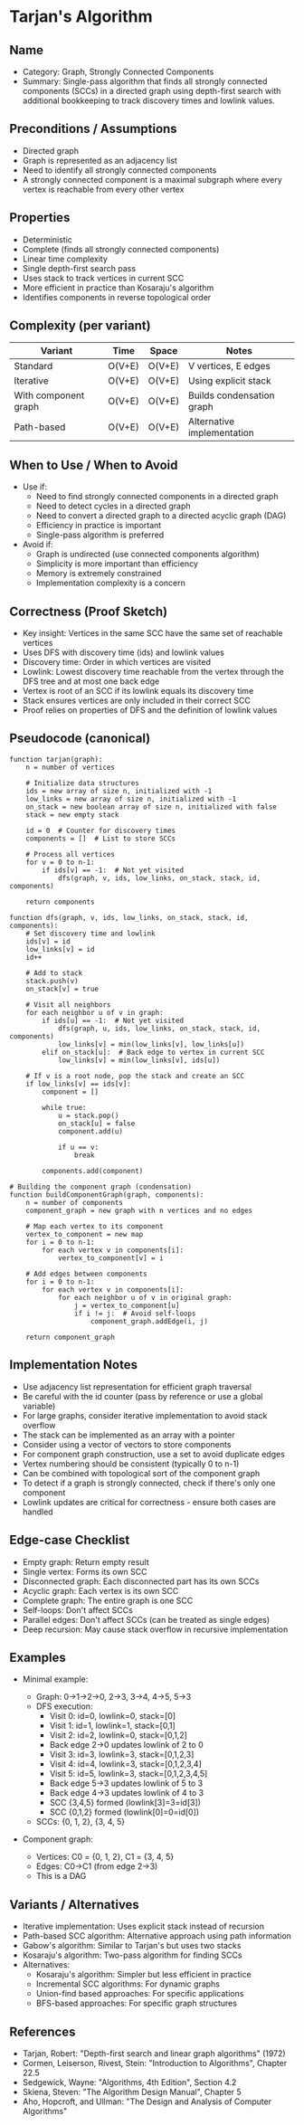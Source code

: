# Tarjan's Algorithm

## Name
- Category: Graph, Strongly Connected Components
- Summary: Single-pass algorithm that finds all strongly connected components (SCCs) in a directed graph using depth-first search with additional bookkeeping to track discovery times and lowlink values.

## Preconditions / Assumptions
- Directed graph
- Graph is represented as an adjacency list
- Need to identify all strongly connected components
- A strongly connected component is a maximal subgraph where every vertex is reachable from every other vertex

## Properties
- Deterministic
- Complete (finds all strongly connected components)
- Linear time complexity
- Single depth-first search pass
- Uses stack to track vertices in current SCC
- More efficient in practice than Kosaraju's algorithm
- Identifies components in reverse topological order

## Complexity (per variant)
| Variant | Time | Space | Notes |
|---|---|---|---|
| Standard | O(V+E) | O(V+E) | V vertices, E edges |
| Iterative | O(V+E) | O(V+E) | Using explicit stack |
| With component graph | O(V+E) | O(V+E) | Builds condensation graph |
| Path-based | O(V+E) | O(V+E) | Alternative implementation |

## When to Use / When to Avoid
- Use if:
  - Need to find strongly connected components in a directed graph
  - Need to detect cycles in a directed graph
  - Need to convert a directed graph to a directed acyclic graph (DAG)
  - Efficiency in practice is important
  - Single-pass algorithm is preferred
- Avoid if:
  - Graph is undirected (use connected components algorithm)
  - Simplicity is more important than efficiency
  - Memory is extremely constrained
  - Implementation complexity is a concern

## Correctness (Proof Sketch)
- Key insight: Vertices in the same SCC have the same set of reachable vertices
- Uses DFS with discovery time (ids) and lowlink values
- Discovery time: Order in which vertices are visited
- Lowlink: Lowest discovery time reachable from the vertex through the DFS tree and at most one back edge
- Vertex is root of an SCC if its lowlink equals its discovery time
- Stack ensures vertices are only included in their correct SCC
- Proof relies on properties of DFS and the definition of lowlink values

## Pseudocode (canonical)
```pseudo
function tarjan(graph):
    n = number of vertices
    
    # Initialize data structures
    ids = new array of size n, initialized with -1
    low_links = new array of size n, initialized with -1
    on_stack = new boolean array of size n, initialized with false
    stack = new empty stack
    
    id = 0  # Counter for discovery times
    components = []  # List to store SCCs
    
    # Process all vertices
    for v = 0 to n-1:
        if ids[v] == -1:  # Not yet visited
            dfs(graph, v, ids, low_links, on_stack, stack, id, components)
    
    return components

function dfs(graph, v, ids, low_links, on_stack, stack, id, components):
    # Set discovery time and lowlink
    ids[v] = id
    low_links[v] = id
    id++
    
    # Add to stack
    stack.push(v)
    on_stack[v] = true
    
    # Visit all neighbors
    for each neighbor u of v in graph:
        if ids[u] == -1:  # Not yet visited
            dfs(graph, u, ids, low_links, on_stack, stack, id, components)
            low_links[v] = min(low_links[v], low_links[u])
        elif on_stack[u]:  # Back edge to vertex in current SCC
            low_links[v] = min(low_links[v], ids[u])
    
    # If v is a root node, pop the stack and create an SCC
    if low_links[v] == ids[v]:
        component = []
        
        while true:
            u = stack.pop()
            on_stack[u] = false
            component.add(u)
            
            if u == v:
                break
        
        components.add(component)

# Building the component graph (condensation)
function buildComponentGraph(graph, components):
    n = number of components
    component_graph = new graph with n vertices and no edges
    
    # Map each vertex to its component
    vertex_to_component = new map
    for i = 0 to n-1:
        for each vertex v in components[i]:
            vertex_to_component[v] = i
    
    # Add edges between components
    for i = 0 to n-1:
        for each vertex v in components[i]:
            for each neighbor u of v in original graph:
                j = vertex_to_component[u]
                if i != j:  # Avoid self-loops
                    component_graph.addEdge(i, j)
    
    return component_graph
```

## Implementation Notes
- Use adjacency list representation for efficient graph traversal
- Be careful with the id counter (pass by reference or use a global variable)
- For large graphs, consider iterative implementation to avoid stack overflow
- The stack can be implemented as an array with a pointer
- Consider using a vector of vectors to store components
- For component graph construction, use a set to avoid duplicate edges
- Vertex numbering should be consistent (typically 0 to n-1)
- Can be combined with topological sort of the component graph
- To detect if a graph is strongly connected, check if there's only one component
- Lowlink updates are critical for correctness - ensure both cases are handled

## Edge-case Checklist
- Empty graph: Return empty result
- Single vertex: Forms its own SCC
- Disconnected graph: Each disconnected part has its own SCCs
- Acyclic graph: Each vertex is its own SCC
- Complete graph: The entire graph is one SCC
- Self-loops: Don't affect SCCs
- Parallel edges: Don't affect SCCs (can be treated as single edges)
- Deep recursion: May cause stack overflow in recursive implementation

## Examples
- Minimal example:
  - Graph: 0→1→2→0, 2→3, 3→4, 4→5, 5→3
  - DFS execution:
    - Visit 0: id=0, lowlink=0, stack=[0]
    - Visit 1: id=1, lowlink=1, stack=[0,1]
    - Visit 2: id=2, lowlink=0, stack=[0,1,2]
    - Back edge 2→0 updates lowlink of 2 to 0
    - Visit 3: id=3, lowlink=3, stack=[0,1,2,3]
    - Visit 4: id=4, lowlink=3, stack=[0,1,2,3,4]
    - Visit 5: id=5, lowlink=3, stack=[0,1,2,3,4,5]
    - Back edge 5→3 updates lowlink of 5 to 3
    - Back edge 4→3 updates lowlink of 4 to 3
    - SCC {3,4,5} formed (lowlink[3]=3=id[3])
    - SCC {0,1,2} formed (lowlink[0]=0=id[0])
  - SCCs: {0, 1, 2}, {3, 4, 5}
  
- Component graph:
  - Vertices: C0 = {0, 1, 2}, C1 = {3, 4, 5}
  - Edges: C0→C1 (from edge 2→3)
  - This is a DAG

## Variants / Alternatives
- Iterative implementation: Uses explicit stack instead of recursion
- Path-based SCC algorithm: Alternative approach using path information
- Gabow's algorithm: Similar to Tarjan's but uses two stacks
- Kosaraju's algorithm: Two-pass algorithm for finding SCCs
- Alternatives:
  - Kosaraju's algorithm: Simpler but less efficient in practice
  - Incremental SCC algorithms: For dynamic graphs
  - Union-find based approaches: For specific applications
  - BFS-based approaches: For specific graph structures

## References
- Tarjan, Robert: "Depth-first search and linear graph algorithms" (1972)
- Cormen, Leiserson, Rivest, Stein: "Introduction to Algorithms", Chapter 22.5
- Sedgewick, Wayne: "Algorithms, 4th Edition", Section 4.2
- Skiena, Steven: "The Algorithm Design Manual", Chapter 5
- Aho, Hopcroft, and Ullman: "The Design and Analysis of Computer Algorithms" 